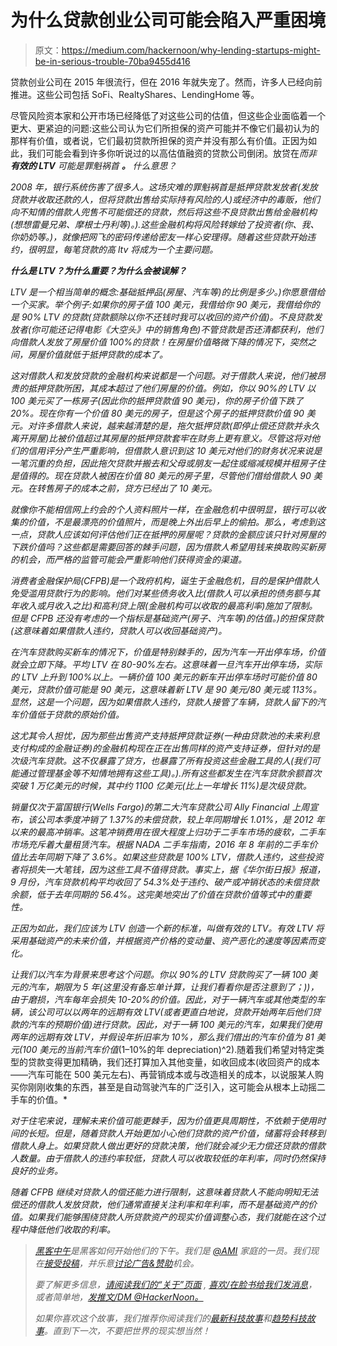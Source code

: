 # 为什么贷款创业公司可能会陷入严重困境

> 原文：<https://medium.com/hackernoon/why-lending-startups-might-be-in-serious-trouble-70ba9455d416>

贷款创业公司在 2015 年很流行，但在 2016 年就失宠了。然而，许多人已经向前推进。这些公司包括 SoFi、RealtyShares、LendingHome 等。

尽管风险资本家和公开市场已经降低了对这些公司的估值，但这些企业面临着一个更大、更紧迫的问题:这些公司认为它们所担保的资产可能并不像它们最初认为的那样有价值，或者说，它们最初贷款所担保的资产并没有那么有价值。正因为如此，我们可能会看到许多你听说过的以高估值融资的贷款公司倒闭。放贷在*而非 ***有效的 LTV*** 可能是罪魁祸首 ***。*** 什么意思？*

*2008 年，银行系统伤害了很多人。这场灾难的罪魁祸首是抵押贷款发放者(发放贷款并收取还款的人，但将贷款出售给实际持有风险的人)或经济中的毒贩，他们向不知情的借款人兜售不可能偿还的贷款，然后将这些不良贷款出售给金融机构(想想雷曼兄弟、摩根士丹利等)。).这些金融机构将风险转嫁给了投资者(你、我、你奶奶等。)，就像把网飞的密码传递给密友一样心安理得。随着这些贷款开始违约，很明显，每笔贷款的高 ltv 将成为一个主要问题。*

***什么是 LTV？为什么重要？为什么会被误解？***

*LTV 是一个相当简单的概念:基础抵押品(房屋、汽车等)的比例是多少。)你愿意借给一个买家。举个例子:如果你的房子值 100 美元，我借给你 90 美元，我借给你的是 90% LTV 的贷款(贷款额除以你不还钱时我可以收回的资产价值)。不良贷款发放者(你可能还记得电影《大空头》中的销售角色)不管贷款是否还清都获利，他们向借款人发放了房屋价值 100%的贷款！在房屋价值略微下降的情况下，突然之间，房屋价值就低于抵押贷款的成本了。*

*这对借款人和发放贷款的金融机构来说都是一个问题。对于借款人来说，他们被昂贵的抵押贷款所困，其成本超过了他们房屋的价值。例如，你以 90%的 LTV 以 100 美元买了一栋房子(因此你的抵押贷款值 90 美元)，你的房子价值下跌了 20%。现在你有一个价值 80 美元的房子，但是这个房子的抵押贷款价值 90 美元。对许多借款人来说，越来越清楚的是，拖欠抵押贷款(即停止偿还贷款并永久离开房屋)比被价值超过其房屋的抵押贷款套牢在财务上更有意义。尽管这将对他们的信用评分产生严重影响，但借款人意识到这 10 美元对他们的财务状况来说是一笔沉重的负担，因此拖欠贷款并搬去和父母或朋友一起住或缩减规模并租房子住是值得的。现在贷款人被困在价值 80 美元的房子里，尽管他们借给借款人 90 美元。在转售房子的成本之前，贷方已经出了 10 美元。*

*就像你不能相信网上约会的个人资料照片一样，在金融危机中很明显，银行可以收集的价值，不是最漂亮的价值照片，而是晚上外出后早上的偷拍。那么，考虑到这一点，贷款人应该如何评估他们正在抵押的房屋呢？贷款的金额应该只针对房屋的下跌价值吗？这些都是需要回答的棘手问题，因为借款人希望用钱来换取购买新房的机会，而严格的监管可能会严重影响他们获得资金的渠道。*

*消费者金融保护局(CFPB)是一个政府机构，诞生于金融危机，目的是保护借款人免受滥用贷款行为的影响。他们对某些债务收入比(借款人可以承担的债务额与其年收入或月收入之比)和高利贷上限(金融机构可以收取的最高利率)施加了限制。但是 CFPB 还没有考虑的一个指标是基础资产(房子、汽车等)的估值。)的担保贷款(这意味着如果借款人违约，贷款人可以收回基础资产)。*

*在汽车贷款购买新车的情况下，价值是特别棘手的，因为汽车一开出停车场，价值就会立即下降。平均 LTV 在 80-90%左右。这意味着一旦汽车开出停车场，实际的 LTV 上升到 100%以上。一辆价值 100 美元的新车开出停车场时可能价值 80 美元，贷款价值可能是 90 美元，这意味着新 LTV 是 90 美元/80 美元或 113%。显然，这是一个问题，因为如果借款人违约，贷款人接管了车辆，贷款人留下的汽车价值低于贷款的原始价值。*

*这尤其令人担忧，因为那些出售资产支持抵押贷款证券(一种由贷款池的未来利息支付构成的金融证券)的金融机构现在正在出售同样的资产支持证券，但针对的是次级汽车贷款。这不仅暴露了贷方，也暴露了所有投资这些金融工具的人(我们可能通过管理基金等不知情地拥有这些工具)。).所有这些都发生在汽车贷款余额首次突破 1 万亿美元的时候，其中约 1100 亿美元(比上一年增长 11%)是次级贷款。*

*销量仅次于富国银行(Wells Fargo)的第二大汽车贷款公司 Ally Financial 上周宣布，该公司本季度冲销了 1.37%的未偿贷款，较上年同期增长 1.01%，是 2012 年以来的最高冲销率。这笔冲销费用在很大程度上归功于二手车市场的疲软，二手车市场充斥着大量租赁汽车。根据 NADA 二手车指南，2016 年 8 年前的二手车价值比去年同期下降了 3.6%。如果这些贷款是 100% LTV，借款人违约，这些投资者将损失一大笔钱，因为这些工具不值得贷款。事实上，据《华尔街日报》报道，9 月份，汽车贷款机构平均收回了 54.3%处于违约、破产或冲销状态的未偿贷款余额，低于去年同期的 56.4%。这完美地突出了价值在贷款价值等式中的重要性。*

*正因为如此，我们应该为 LTV 创造一个新的标准，叫做有效的 LTV。有效 LTV 将采用基础资产的未来价值，并根据资产价格的变动量、资产恶化的速度等因素而变化。*

*让我们以汽车为背景来思考这个问题。你以 90%的 LTV 贷款购买了一辆 100 美元的汽车，期限为 5 年(这里没有备忘单计算，让我们看看你是否注意到了；))，由于磨损，汽车每年会损失 10-20%的价值。因此，对于一辆汽车或其他类型的车辆，该公司可以以两年的远期有效 LTV(或者更直白地说，贷款开始两年后他们贷款的汽车的预期价值)进行贷款。因此，对于一辆 100 美元的汽车，如果我们使用两年的远期有效 LTV，并假设年折旧率为 10%，那么我们借出的汽车价值为 81 美元(100 美元的当前汽车价值*(1–10%的年 depreciation)^2).随着我们希望对特定类型的贷款变得更加精确，我们还打算加入其他变量，如收回成本(收回资产的成本——汽车可能在 500 美元左右)、再营销成本或与改造相关的成本，以说服某人购买你刚刚收集的东西，甚至是自动驾驶汽车的广泛引入，这可能会从根本上动摇二手车的价值。*

*对于住宅来说，理解未来价值可能更棘手，因为价值更具周期性，不依赖于使用时间的长短。但是，随着贷款人开始更加小心他们贷款的资产价值，储蓄将会转移到借款人身上。如果贷款人做出更好的贷款决策，他们就会减少无力偿还贷款的借款人数量。由于借款人的违约率较低，贷款人可以收取较低的年利率，同时仍然保持良好的业务。*

*随着 CFPB 继续对贷款人的偿还能力进行限制，这意味着贷款人不能向明知无法偿还的借款人发放贷款，他们通常直接关注利率和年利率，而不是基础资产的价值。如果我们能够围绕贷款人所贷款资产的现实价值调整心态，我们就能在这个过程中降低他们收取的利率。*

> *[黑客中午](http://bit.ly/Hackernoon)是黑客如何开始他们的下午。我们是 [@AMI](http://bit.ly/atAMIatAMI) 家庭的一员。我们现在[接受投稿](http://bit.ly/hackernoonsubmission)，并乐意[讨论广告&赞助](mailto:partners@amipublications.com)机会。*
> 
> *要了解更多信息，[请阅读我们的“关于”页面](https://goo.gl/4ofytp) , [喜欢/在脸书给我们发消息](http://bit.ly/HackernoonFB)，或者简单地，[发推文/DM @HackerNoon。](https://goo.gl/k7XYbx)*
> 
> *如果你喜欢这个故事，我们推荐你阅读我们的[最新科技故事](http://bit.ly/hackernoonlatestt)和[趋势科技故事](https://hackernoon.com/trending)。直到下一次，不要把世界的现实想当然！*